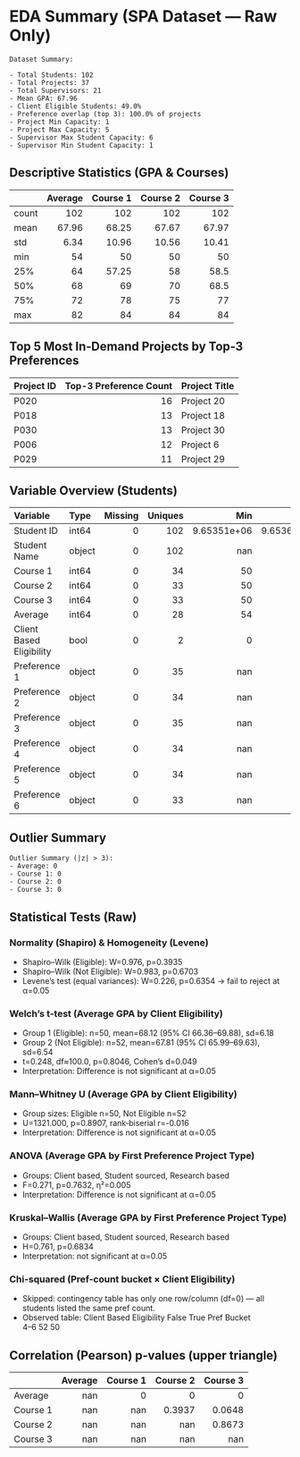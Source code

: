 # EDA Summary (SPA Dataset — Raw Only)
```
Dataset Summary:

- Total Students: 102
- Total Projects: 37
- Total Supervisors: 21
- Mean GPA: 67.96
- Client Eligible Students: 49.0%
- Preference overlap (top 3): 100.0% of projects
- Project Min Capacity: 1
- Project Max Capacity: 5
- Supervisor Max Student Capacity: 6
- Supervisor Min Student Capacity: 1
```

## Descriptive Statistics (GPA & Courses)
|       |   Average |   Course 1 |   Course 2 |   Course 3 |
|:------|----------:|-----------:|-----------:|-----------:|
| count |    102    |     102    |     102    |     102    |
| mean  |     67.96 |      68.25 |      67.67 |      67.97 |
| std   |      6.34 |      10.96 |      10.56 |      10.41 |
| min   |     54    |      50    |      50    |      50    |
| 25%   |     64    |      57.25 |      58    |      58.5  |
| 50%   |     68    |      69    |      70    |      68.5  |
| 75%   |     72    |      78    |      75    |      77    |
| max   |     82    |      84    |      84    |      84    |

## Top 5 Most In‑Demand Projects by Top‑3 Preferences
| Project ID   |   Top-3 Preference Count | Project Title   |
|:-------------|-------------------------:|:----------------|
| P020         |                       16 | Project 20      |
| P018         |                       13 | Project 18      |
| P030         |                       13 | Project 30      |
| P006         |                       12 | Project 6       |
| P029         |                       11 | Project 29      |

## Variable Overview (Students)
| Variable                 | Type   |   Missing |   Uniques |           Min |           Max |          Mean |      SD |
|:-------------------------|:-------|----------:|----------:|--------------:|--------------:|--------------:|--------:|
| Student ID               | int64  |         0 |       102 |   9.65351e+06 |   9.65361e+06 |   9.65356e+06 |  29.589 |
| Student Name             | object |         0 |       102 | nan           | nan           | nan           | nan     |
| Course 1                 | int64  |         0 |        34 |  50           |  84           |  68.245       |  10.964 |
| Course 2                 | int64  |         0 |        33 |  50           |  84           |  67.667       |  10.555 |
| Course 3                 | int64  |         0 |        33 |  50           |  84           |  67.971       |  10.414 |
| Average                  | int64  |         0 |        28 |  54           |  82           |  67.961       |   6.335 |
| Client Based Eligibility | bool   |         0 |         2 |   0           |   1           |   0.49        |   0.502 |
| Preference 1             | object |         0 |        35 | nan           | nan           | nan           | nan     |
| Preference 2             | object |         0 |        34 | nan           | nan           | nan           | nan     |
| Preference 3             | object |         0 |        35 | nan           | nan           | nan           | nan     |
| Preference 4             | object |         0 |        34 | nan           | nan           | nan           | nan     |
| Preference 5             | object |         0 |        34 | nan           | nan           | nan           | nan     |
| Preference 6             | object |         0 |        33 | nan           | nan           | nan           | nan     |

## Outlier Summary
```
Outlier Summary (|z| > 3):
- Average: 0
- Course 1: 0
- Course 2: 0
- Course 3: 0
```

## Statistical Tests (Raw)
### Normality (Shapiro) & Homogeneity (Levene)
- Shapiro–Wilk (Eligible): W=0.976, p=0.3935
- Shapiro–Wilk (Not Eligible): W=0.983, p=0.6703
- Levene’s test (equal variances): W=0.226, p=0.6354 → fail to reject at α=0.05
### Welch’s t-test (Average GPA by Client Eligibility)
- Group 1 (Eligible): n=50, mean=68.12 (95% CI 66.36–69.88), sd=6.18
- Group 2 (Not Eligible): n=52, mean=67.81 (95% CI 65.99–69.63), sd=6.54
- t=0.248, df≈100.0, p=0.8046, Cohen’s d=0.049
- Interpretation: Difference is not significant at α=0.05
### Mann–Whitney U (Average GPA by Client Eligibility)
- Group sizes: Eligible n=50, Not Eligible n=52
- U=1321.000, p=0.8907, rank‑biserial r=-0.016
- Interpretation: Difference is not significant at α=0.05
### ANOVA (Average GPA by First Preference Project Type)
- Groups: Client based, Student sourced, Research based
- F=0.271, p=0.7632, η²=0.005
- Interpretation: Difference is not significant at α=0.05
### Kruskal–Wallis (Average GPA by First Preference Project Type)
- Groups: Client based, Student sourced, Research based
- H=0.761, p=0.6834
- Interpretation: not significant at α=0.05
### Chi-squared (Pref-count bucket × Client Eligibility)
- Skipped: contingency table has only one row/column (df=0) — all students listed the same pref count.
- Observed table:
Client Based Eligibility  False  True 
Pref Bucket                           
4–6                          52     50

## Correlation (Pearson) p‑values (upper triangle)
|          |   Average |   Course 1 |   Course 2 |   Course 3 |
|:---------|----------:|-----------:|-----------:|-----------:|
| Average  |       nan |          0 |     0      |     0      |
| Course 1 |       nan |        nan |     0.3937 |     0.0648 |
| Course 2 |       nan |        nan |   nan      |     0.8673 |
| Course 3 |       nan |        nan |   nan      |   nan      |
